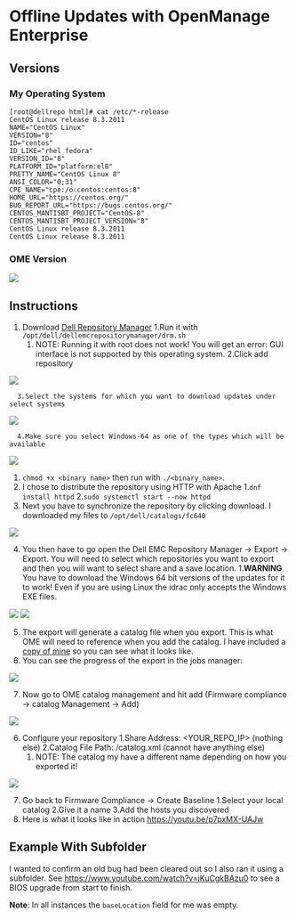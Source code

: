 # Offline Updates with OpenManage Enterprise

## Versions
### My Operating System

    [root@dellrepo html]# cat /etc/*-release
    CentOS Linux release 8.3.2011
    NAME="CentOS Linux"
    VERSION="8"
    ID="centos"
    ID_LIKE="rhel fedora"
    VERSION_ID="8"
    PLATFORM_ID="platform:el8"
    PRETTY_NAME="CentOS Linux 8"
    ANSI_COLOR="0;31"
    CPE_NAME="cpe:/o:centos:centos:8"
    HOME_URL="https://centos.org/"
    BUG_REPORT_URL="https://bugs.centos.org/"
    CENTOS_MANTISBT_PROJECT="CentOS-8"
    CENTOS_MANTISBT_PROJECT_VERSION="8"
    CentOS Linux release 8.3.2011
    CentOS Linux release 8.3.2011

### OME Version

![](images/2021-04-15-11-24-37.png)

## Instructions

1. Download [Dell Repository Manager](https://www.dell.com/support/driver/us/en/19/DriversDetails?driverid=v8ym0)
      1.Run it with `/opt/dell/dellemcrepositorymanager/drm.sh`
      1. NOTE: Running it with root does not work! You will get an error: GUI interface is not supported by this operating system.
      2.Click add repository

![](images/2021-04-15-10-02-09.png)

      3.Select the systems for which you want to download updates under select systems

![](images/2021-04-15-10-03-03.png)

      4.Make sure you select Windows-64 as one of the types which will be available

![](images/2021-04-15-10-03-50.png)

1. `chmod +x <binary name>` then run with `./<binary_name>`.
2. I chose to distribute the repository using HTTP with Apache
      1.`dnf install httpd`
      2.`sudo systemctl start --now httpd`
3. Next you have to synchronize the repository by clicking download. I downloaded my files to `/opt/dell/catalogs/fc640`

![](images/2021-04-15-10-09-17.png)

4. You then have to go open the Dell EMC Repository Manager -> Export -> Export. You will need to select which repositories you want to export and then you will want to select share and a save location.
      1.**WARNING** You have to download the Windows 64 bit versions of the updates for it to work! Even if you are using Linux the idrac only accepts the Windows EXE files.

![](images/2021-04-15-10-10-44.png)
![](images/2021-04-15-10-31-28.png)

5. The export will generate a catalog file when you export. This is what OME will need to reference when you add the catalog. I have included a [copy of mine](Current_1.01_Catalog.xml) so you can see what it looks like.
6. You can see the progress of the export in the jobs manager:

![](images/2021-04-15-10-39-59.png)

7. Now go to OME catalog management and hit add (Firmware compliance -> catalog Management -> Add)

![](images/2021-04-15-10-28-14.png)

6. Configure your repository
      1.Share Address: <YOUR_REPO_IP> (nothing else)
      2.Catalog File Path: /catalog.xml (cannot have anything else)
      1. NOTE: The catalog my have a different name depending on how you exported it!

![](images/2021-04-15-10-28-47.png)

7. Go back to Firmware Compliance -> Create Baseline
      1.Select your local catalog
      2.Give it a name
      3.Add the hosts you discovered
8. Here is what it looks like in action https://youtu.be/p7pxMX-UAJw

## Example With Subfolder

I wanted to confirm an old bug had been cleared out so I also ran it using a subfolder. See https://www.youtube.com/watch?v=iKuCgkBAzu0 to see a BIOS upgrade from start to finish.

**Note**: In all instances the `baseLocation` field for me was empty.